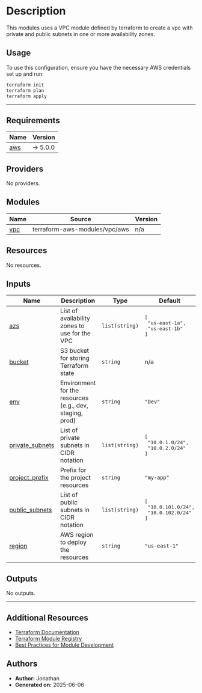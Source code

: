 <!-- BEGIN_TF_DOCS -->
# Description

This modules uses a VPC module defined by terraform to create a vpc with private and public subnets in one or more availability zones.

## Usage

To use this configuration, ensure you have the necessary AWS credentials set up and run:

```bash
terraform init
terraform plan
terraform apply
```

---

## Requirements

| Name | Version |
|------|---------|
| <a name="requirement_aws"></a> [aws](#requirement\_aws) | -> 5.0.0 |

## Providers

No providers.

## Modules

| Name | Source | Version |
|------|--------|---------|
| <a name="module_vpc"></a> [vpc](#module\_vpc) | terraform-aws-modules/vpc/aws | n/a |

## Resources

No resources.

## Inputs

| Name | Description | Type | Default | Required |
|------|-------------|------|---------|:--------:|
| <a name="input_azs"></a> [azs](#input\_azs) | List of availability zones to use for the VPC | `list(string)` | <pre>[<br/>  "us-east-1a",<br/>  "us-east-1b"<br/>]</pre> | no |
| <a name="input_bucket"></a> [bucket](#input\_bucket) | S3 bucket for storing Terraform state | `string` | n/a | yes |
| <a name="input_env"></a> [env](#input\_env) | Environment for the resources (e.g., dev, staging, prod) | `string` | `"Dev"` | no |
| <a name="input_private_subnets"></a> [private\_subnets](#input\_private\_subnets) | List of private subnets in CIDR notation | `list(string)` | <pre>[<br/>  "10.0.1.0/24",<br/>  "10.0.2.0/24"<br/>]</pre> | no |
| <a name="input_project_prefix"></a> [project\_prefix](#input\_project\_prefix) | Prefix for the project resources | `string` | `"my-app"` | no |
| <a name="input_public_subnets"></a> [public\_subnets](#input\_public\_subnets) | List of public subnets in CIDR notation | `list(string)` | <pre>[<br/>  "10.0.101.0/24",<br/>  "10.0.102.0/24"<br/>]</pre> | no |
| <a name="input_region"></a> [region](#input\_region) | AWS region to deploy the resources | `string` | `"us-east-1"` | no |

## Outputs

No outputs.

---

## Additional Resources

- [Terraform Documentation](https://developer.hashicorp.com/terraform/docs)
- [Terraform Module Registry](https://registry.terraform.io/)
- [Best Practices for Module Development](https://developer.hashicorp.com/terraform/language/modules/develop)

## Authors

- **Author:** Jonathan
- **Generated on:** 2025-06-06
<!-- END_TF_DOCS -->